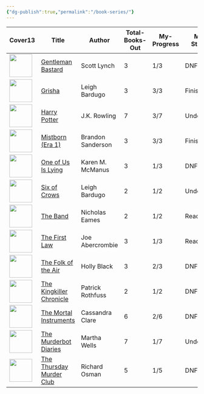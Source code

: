 ```yaml
---
{"dg-publish":true,"permalink":"/book-series/"}
---
```


<div><table class="dataview table-view-table"><thead class="table-view-thead"><tr class="table-view-tr-header"><th class="table-view-th"><span>Cover</span><span class="dataview small-text">13</span></th><th class="table-view-th"><span>Title</span></th><th class="table-view-th"><span>Author</span></th><th class="table-view-th"><span>Total-Books-Out</span></th><th class="table-view-th"><span>My-Progress</span></th><th class="table-view-th"><span>My-Status</span></th><th class="table-view-th"><span>Genre</span></th></tr></thead><tbody class="table-view-tbody"><tr><td><span><img width="60" src="https://pub-72e3aadfaa4b4c488b558567e84bad4c.r2.dev/ZImages/gentlemen bastards.webp" referrerpolicy="no-referrer"></span></td><td><span><a data-tooltip-position="top" aria-label="Book series/Gentleman Bastard.md" data-href="Book series/Gentleman Bastard.md" href="Book series/Gentleman Bastard.md" class="internal-link" target="_blank" rel="noopener nofollow">Gentleman Bastard</a></span></td><td><span>Scott Lynch</span></td><td>3</td><td><span>1/3</span></td><td><span><span class="status-dnf">DNF'D</span></span></td><td><span>Fantasy</span></td></tr><tr><td><span><img width="60" src="https://pub-72e3aadfaa4b4c488b558567e84bad4c.r2.dev/ZImages/Shadow and Bone.jpg" referrerpolicy="no-referrer"></span></td><td><span><a data-tooltip-position="top" aria-label="Book series/Grisha.md" data-href="Book series/Grisha.md" href="Book series/Grisha.md" class="internal-link" target="_blank" rel="noopener nofollow">Grisha</a></span></td><td><span>Leigh Bardugo</span></td><td>3</td><td><span>3/3</span></td><td><span><span class="status-finished">Finished</span></span></td><td><span>Fantasy</span></td></tr><tr><td><span><img width="60" src="https://pub-72e3aadfaa4b4c488b558567e84bad4c.r2.dev/ZImages/harry potter.webp" referrerpolicy="no-referrer"></span></td><td><span><a data-tooltip-position="top" aria-label="Book series/Harry Potter.md" data-href="Book series/Harry Potter.md" href="Book series/Harry Potter.md" class="internal-link" target="_blank" rel="noopener nofollow">Harry Potter</a></span></td><td><span>J.K. Rowling</span></td><td>7</td><td><span>3/7</span></td><td><span><span class="status-undecided">Undecided</span></span></td><td><span>Fantasy</span></td></tr><tr><td><span><img width="60" src="https://pub-72e3aadfaa4b4c488b558567e84bad4c.r2.dev/ZImages/Mistborn.png" referrerpolicy="no-referrer"></span></td><td><span><a data-tooltip-position="top" aria-label="Book series/Mistborn (Era 1).md" data-href="Book series/Mistborn (Era 1).md" href="Book series/Mistborn (Era 1).md" class="internal-link" target="_blank" rel="noopener nofollow">Mistborn (Era 1)</a></span></td><td><span>Brandon Sanderson</span></td><td>3</td><td><span>3/3</span></td><td><span><span class="status-finished">Finished</span></span></td><td><span>Fantasy</span></td></tr><tr><td><span><img width="60" src="https://pub-72e3aadfaa4b4c488b558567e84bad4c.r2.dev/ZImages/One of Us Is Lying.jpg" referrerpolicy="no-referrer"></span></td><td><span><a data-tooltip-position="top" aria-label="Book series/One of Us Is Lying.md" data-href="Book series/One of Us Is Lying.md" href="Book series/One of Us Is Lying.md" class="internal-link" target="_blank" rel="noopener nofollow">One of Us Is Lying</a></span></td><td><span>Karen M. McManus</span></td><td>3</td><td><span>1/3</span></td><td><span><span class="status-dnf">DNF'D</span></span></td><td><span>Mystery</span></td></tr><tr><td><span><img width="60" src="https://pub-72e3aadfaa4b4c488b558567e84bad4c.r2.dev/ZImages/Six of Crows.jpg" referrerpolicy="no-referrer"></span></td><td><span><a data-tooltip-position="top" aria-label="Book series/Six of Crows.md" data-href="Book series/Six of Crows.md" href="Book series/Six of Crows.md" class="internal-link" target="_blank" rel="noopener nofollow">Six of Crows</a></span></td><td><span>Leigh Bardugo</span></td><td>2</td><td><span>1/2</span></td><td><span><span class="status-undecided">Undecided</span></span></td><td><span>Fantasy</span></td></tr><tr><td><span><img width="60" src="https://pub-72e3aadfaa4b4c488b558567e84bad4c.r2.dev/ZImages/The Band.jpg" referrerpolicy="no-referrer"></span></td><td><span><a data-tooltip-position="top" aria-label="Book series/The Band.md" data-href="Book series/The Band.md" href="Book series/The Band.md" class="internal-link" target="_blank" rel="noopener nofollow">The Band</a></span></td><td><span>Nicholas Eames</span></td><td>2</td><td><span>1/2</span></td><td><span><span class="status-reading">Reading</span></span></td><td><span>Fantasy</span></td></tr><tr><td><span><img width="60" src="https://pub-72e3aadfaa4b4c488b558567e84bad4c.r2.dev/ZImages/The First Law.jpg" referrerpolicy="no-referrer"></span></td><td><span><a data-tooltip-position="top" aria-label="Book series/The First Law.md" data-href="Book series/The First Law.md" href="Book series/The First Law.md" class="internal-link" target="_blank" rel="noopener nofollow">The First Law</a></span></td><td><span>Joe Abercrombie</span></td><td>3</td><td><span>1/3</span></td><td><span><span class="status-reading">Reading</span></span></td><td><span>Fantasy</span></td></tr><tr><td><span><img width="60" src="https://pub-72e3aadfaa4b4c488b558567e84bad4c.r2.dev/ZImages/The Folk of the Air.jpg" referrerpolicy="no-referrer"></span></td><td><span><a data-tooltip-position="top" aria-label="Book series/The Folk of the Air.md" data-href="Book series/The Folk of the Air.md" href="Book series/The Folk of the Air.md" class="internal-link" target="_blank" rel="noopener nofollow">The Folk of the Air</a></span></td><td><span>Holly Black</span></td><td>3</td><td><span>2/3</span></td><td><span><span class="status-dnf">DNF'D</span></span></td><td><span>Fantasy</span></td></tr><tr><td><span><img width="60" src="https://pub-72e3aadfaa4b4c488b558567e84bad4c.r2.dev/ZImages/The Kingkiller Chronicle.jpg" referrerpolicy="no-referrer"></span></td><td><span><a data-tooltip-position="top" aria-label="Book series/The Kingkiller Chronicle.md" data-href="Book series/The Kingkiller Chronicle.md" href="Book series/The Kingkiller Chronicle.md" class="internal-link" target="_blank" rel="noopener nofollow">The Kingkiller Chronicle</a></span></td><td><span>Patrick Rothfuss</span></td><td>2</td><td><span>1/2</span></td><td><span><span class="status-dnf">DNF'D</span></span></td><td><span>Fantasy</span></td></tr><tr><td><span><img width="60" src="https://pub-72e3aadfaa4b4c488b558567e84bad4c.r2.dev/ZImages/The Mortal Instruments.jpg" referrerpolicy="no-referrer"></span></td><td><span><a data-tooltip-position="top" aria-label="Book series/The Mortal Instruments.md" data-href="Book series/The Mortal Instruments.md" href="Book series/The Mortal Instruments.md" class="internal-link" target="_blank" rel="noopener nofollow">The Mortal Instruments</a></span></td><td><span>Cassandra Clare</span></td><td>6</td><td><span>2/6</span></td><td><span><span class="status-dnf">DNF'd</span></span></td><td><span>Fantasy</span></td></tr><tr><td><span><img width="60" src="https://pub-72e3aadfaa4b4c488b558567e84bad4c.r2.dev/ZImages/The Murderbot Diaries.jpg" referrerpolicy="no-referrer"></span></td><td><span><a data-tooltip-position="top" aria-label="Book series/The Murderbot Diaries.md" data-href="Book series/The Murderbot Diaries.md" href="Book series/The Murderbot Diaries.md" class="internal-link" target="_blank" rel="noopener nofollow">The Murderbot Diaries</a></span></td><td><span>Martha Wells</span></td><td>7</td><td><span>1/7</span></td><td><span><span class="status-undecided">Undecided</span></span></td><td><span>Sci-Fi</span></td></tr><tr><td><span><img width="60" src="https://pub-72e3aadfaa4b4c488b558567e84bad4c.r2.dev/ZImages/The Thursday Murder Club.jpg" referrerpolicy="no-referrer"></span></td><td><span><a data-tooltip-position="top" aria-label="Book series/The Thursday Murder Club.md" data-href="Book series/The Thursday Murder Club.md" href="Book series/The Thursday Murder Club.md" class="internal-link" target="_blank" rel="noopener nofollow">The Thursday Murder Club</a></span></td><td><span>Richard Osman</span></td><td>5</td><td><span>1/5</span></td><td><span><span class="status-dnf">DNF'D</span></span></td><td><span>Mystery</span></td></tr></tbody></table></div>
